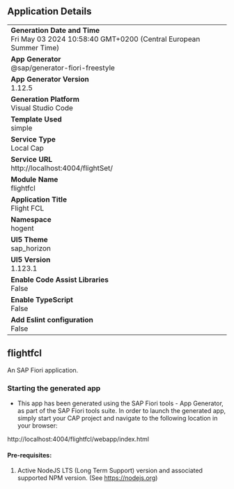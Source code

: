 ## Application Details
|               |
| ------------- |
|**Generation Date and Time**<br>Fri May 03 2024 10:58:40 GMT+0200 (Central European Summer Time)|
|**App Generator**<br>@sap/generator-fiori-freestyle|
|**App Generator Version**<br>1.12.5|
|**Generation Platform**<br>Visual Studio Code|
|**Template Used**<br>simple|
|**Service Type**<br>Local Cap|
|**Service URL**<br>http://localhost:4004/flightSet/
|**Module Name**<br>flightfcl|
|**Application Title**<br>Flight FCL|
|**Namespace**<br>hogent|
|**UI5 Theme**<br>sap_horizon|
|**UI5 Version**<br>1.123.1|
|**Enable Code Assist Libraries**<br>False|
|**Enable TypeScript**<br>False|
|**Add Eslint configuration**<br>False|

## flightfcl

An SAP Fiori application.

### Starting the generated app

-   This app has been generated using the SAP Fiori tools - App Generator, as part of the SAP Fiori tools suite.  In order to launch the generated app, simply start your CAP project and navigate to the following location in your browser:

http://localhost:4004/flightfcl/webapp/index.html

#### Pre-requisites:

1. Active NodeJS LTS (Long Term Support) version and associated supported NPM version.  (See https://nodejs.org)


